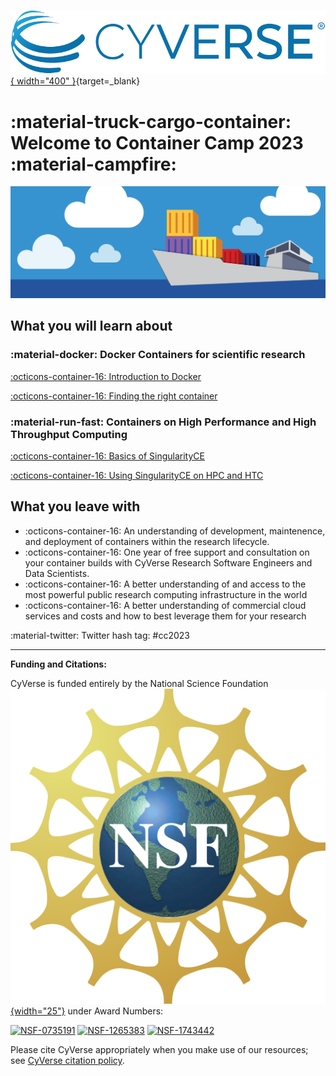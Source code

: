 [![!CyVerse Learning Center](assets/de/logos/cyverse_logo_2022.png "CyVerse Learning Center"){ width="400" }](https://learning.cyverse.org){target=_blank}

# :material-truck-cargo-container: Welcome to Container Camp 2023 :material-campfire: 

![boat](assets/cc_banner.png)

## What you will learn about

### :material-docker: Docker Containers for scientific research


[:octicons-container-16: Introduction to Docker](docker/intro.md)

[:octicons-container-16: Finding the right container](docker/registry.md)

### :material-run-fast: Containers on High Performance and High Throughput Computing


[:octicons-container-16: Basics of SingularityCE](singularity/intro.md)

[:octicons-container-16: Using SingularityCE on HPC and HTC](singularity/advanced.md)

## What you leave with

- :octicons-container-16: An understanding of development, maintenence, and deployment of containers within the research lifecycle.
- :octicons-container-16: One year of free support and consultation on your container builds with CyVerse Research Software Engineers and Data Scientists.
- :octicons-container-16: A better understanding of and access to the most powerful public research computing infrastructure in the world
- :octicons-container-16: A better understanding of commercial cloud services and costs and how to best leverage them for your research

:material-twitter: Twitter hash tag: #cc2023

---

**Funding and Citations:**

CyVerse is funded entirely by the National Science Foundation [![NSF](assets/nsf.png){width="25"}](https://nsf.gov) under Award Numbers:

[![NSF-0735191](https://img.shields.io/badge/NSF-0735191-blue.svg)](https://www.nsf.gov/awardsearch/showAward?AWD_ID=0735191)  [![NSF-1265383](https://img.shields.io/badge/NSF-1265383-blue.svg)](https://www.nsf.gov/awardsearch/showAward?AWD_ID=1265383)  [![NSF-1743442](https://img.shields.io/badge/NSF-1743442-blue.svg)](https://www.nsf.gov/awardsearch/showAward?AWD_ID=1743442)

Please cite CyVerse appropriately when you make use of our resources; see [CyVerse citation policy](https://cyverse.org/policies/cite-cyverse).

